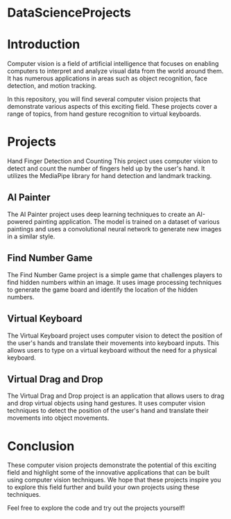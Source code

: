 # DataScienceProjects
# Introduction
Computer vision is a field of artificial intelligence that focuses on enabling computers to interpret and analyze visual data from the world around them. It has numerous applications in areas such as object recognition, face detection, and motion tracking.

In this repository, you will find several computer vision projects that demonstrate various aspects of this exciting field. These projects cover a range of topics, from hand gesture recognition to virtual keyboards.

# Projects
Hand Finger Detection and Counting
This project uses computer vision to detect and count the number of fingers held up by the user's hand. It utilizes the MediaPipe library for hand detection and landmark tracking.

## AI Painter
The AI Painter project uses deep learning techniques to create an AI-powered painting application. The model is trained on a dataset of various paintings and uses a convolutional neural network to generate new images in a similar style.

## Find Number Game
The Find Number Game project is a simple game that challenges players to find hidden numbers within an image. It uses image processing techniques to generate the game board and identify the location of the hidden numbers.

## Virtual Keyboard
The Virtual Keyboard project uses computer vision to detect the position of the user's hands and translate their movements into keyboard inputs. This allows users to type on a virtual keyboard without the need for a physical keyboard.

## Virtual Drag and Drop
The Virtual Drag and Drop project is an application that allows users to drag and drop virtual objects using hand gestures. It uses computer vision techniques to detect the position of the user's hand and translate their movements into object movements.

# Conclusion
These computer vision projects demonstrate the potential of this exciting field and highlight some of the innovative applications that can be built using computer vision techniques. We hope that these projects inspire you to explore this field further and build your own projects using these techniques.

Feel free to explore the code and try out the projects yourself!
